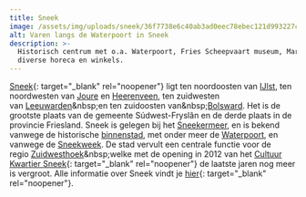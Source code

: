 ```yaml
---
title: Sneek
image: /assets/img/uploads/sneek/36f7738e6c40ab3ad0eec78ebec121d993227c65.jpeg
alt: Varen langs de Waterpoort in Sneek
description: >-
  Historisch centrum met o.a. Waterpoort, Fries Scheepvaart museum, Martinikerk,
  diverse horeca en winkels.
---
```


[Sneek](https://www.sneek.nl/nl/){: target="_blank" rel="noopener"} ligt ten noordoosten van&nbsp;[IJlst](https://nl.wikipedia.org/wiki/IJlst_&#40;stad&#41;), ten noordwesten van&nbsp;[Joure](https://nl.wikipedia.org/wiki/Joure)&nbsp;en&nbsp;[Heerenveen](https://nl.wikipedia.org/wiki/Heerenveen_&#40;plaats&#41;), ten zuidwesten van&nbsp;[Leeuwarden](https://nl.wikipedia.org/wiki/Leeuwarden_&#40;stad&#41;)&nbsp;en ten zuidoosten van&nbsp;[Bolsward](https://nl.wikipedia.org/wiki/Bolsward). Het is de grootste plaats van de gemeente S&uacute;dwest-Frysl&acirc;n en de derde plaats in de provincie Friesland. Sneek is gelegen bij het&nbsp;[Sneekermeer](https://nl.wikipedia.org/wiki/Sneekermeer), en is bekend vanwege de historische&nbsp;[binnenstad](https://nl.wikipedia.org/wiki/Binnenstad_&#40;Sneek&#41;), met onder meer de&nbsp;[Waterpoort](https://nl.wikipedia.org/wiki/Waterpoort_&#40;Sneek&#41;), en vanwege de&nbsp;[Sneekweek](https://nl.wikipedia.org/wiki/Sneekweek). De stad vervult een centrale functie voor de regio&nbsp;[Zuidwesthoek](https://nl.wikipedia.org/wiki/Zuidwesthoek_&#40;Friesland&#41;)&nbsp;welke met de opening in 2012 van het [Cultuur Kwartier Sneek](https://cultuurkwartier.nl){: target="_blank" rel="noopener"}&nbsp;de laatste jaren nog meer is vergroot. Alle informatie over Sneek vindt je [hier](https://www.sneek.nl/nl/){: target="_blank" rel="noopener"}.
